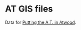 # AT GIS files

Data for [Putting the A.T. in Atwood](https://github.com/atwooddc/putting-the-at-in-atwood).
